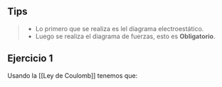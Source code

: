 ## Tips
> - Lo primero que se realiza es lel diagrama electroestático.
> - Luego se realiza el diagrama de fuerzas, esto es **Obligatorio**.

## Ejercicio 1
Usando la [[Ley de Coulomb]] tenemos que:
